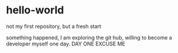 # hello-world
not my first repository, but a fresh start

something happened, I am exploring the git hub, willing to become a developer myself one day. DAY ONE EXCUSE ME
